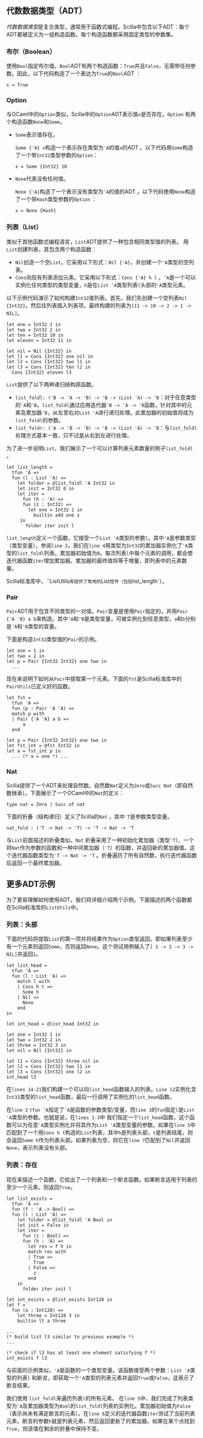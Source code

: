 ## 代数数据类型（ADT）

*代数数据类型*是复合类型，通常用于函数式编程。Scilla中包含以下ADT：每个ADT都被定义为一组构造函数。每个构造函数都采用固定类型的参数集。

### 布尔（Boolean）

使用`Bool`指定布尔值。`Bool`ADT有两个构造函数：`True`并且`False`，无需带任何参数。因此，以下代码构造了一个表达为`True`的`Bool`ADT ：

```
x = True
```

### Option

与OCaml中的`Option`类似，Scilla中的`Option`ADT表示值`x`是否存在。`Option` 有两个构造函数`None`和`Some`。

* `Some`表示值存在。

  `Some {'A} x`构造一个表示存在类型为`'A`的值`x`的ADT 。以下代码用`Some`构造了一个带`Int32`类型参数的`Option`：

  ```x = Some {Int32} 10```

* `None`代表没有任何值。

  `None {'A}`构造了一个表示没有类型为`'A`的值的ADT 。以下代码使用`None`构造了一个带`Hash`类型参数的`Option` ： 

  ```x = None {Hash}```

### 列表（List）

类似于其他函数式编程语言，`List`ADT提供了一种包含相同类型值的列表。 用`List`创建列表，其包含两个构造函数：

* `Nil`创造一个空`List`。它采用以下形式：`Nil {'A}`，并创建一个`'A`类型的空列表。
* `Cons`向现有列表添加元素。它采用以下形式：`Cons {'A} h l` 。`'A`是一个可以实例化任何类型的类型变量，`h`是在`List 'A`类型列表`l`头部的`'A`类型元素。

以下示例代码演示了如何构建`Int32`值列表。首先，我们先创建一个空列表`Nil {Int32}`。然后往列表插入列表项。最终构建的列表为`[11 -> 10 -> 2 -> 1 -> NIL]`。

```
let one = Int32 1 in
let two = Int32 2 in
let ten = Int32 10 in
let eleven = Int32 11 in

let nil = Nil {Int32} in
let l1 = Cons {Int32} one nil in
let l2 = Cons {Int32} two l1 in
let l3 = Cons {Int32} ten l2 in
  Cons {Int32} eleven l3
```

`List`提供了以下两种递归结构原函数。

- `list_foldl: ('B -> 'A -> 'B) -> 'B -> (List 'A) -> 'B`：对于任意类型的`'A`和`'B`，`list_foldl`通过应用迭代器`'B -> 'A -> 'B`函数，针对其中的元素及累加器`'B`，从左至右对`List 'A`进行递归处理。此累加器的初始值将成为`list_foldl`的参数。
- `list_foldr: ('A -> 'B -> 'B) -> 'B -> (List 'A) -> 'B`：与`list_foldl`处理方式基本一致，只不过是从右到左进行处理。

为了进一步说明`List`，我们展示了一个可以计算列表元素数量的例子`list_foldl` 。

```
let list_length =
  tfun 'A =>
  fun (l : List 'A) =>
    let folder = @list_foldl 'A Int32 in
    let init = Int32 0 in
    let iter =
      fun (h : 'A) =>
      fun (z : Int32) =>
        let one = Int32 1 in
          builtin add one z
     in
       folder iter init l
```

`list_length`定义一个函数，它接受一个`List 'A`类型的参数`l`，其中`'A`是参数类型（类型变量），参阅`line 2`。我们在`line 4`用类型为`Int32`的累加器实例化了`'A`类型的`list_foldl`列表。累加器初始值为`0`。每次列表`l`中每个元素的调用，都会使迭代器函数`iter`增加累加器。累加器的最终值将等于增量，即列表中的元素数量。

Scilla标准库中，``ListUtils`库提供了常用的`List`控件（包括`list_length`）。

### Pair

`Pair`ADT用于包含不同类型的一对值。`Pair`变量是使用`Pair`指定的，并用`Pair {'A 'B} a b`来构造。其中`'A`和`'B`是类型变量，可被实例化到任意类型，`a`和`b`分别是`'A`和`'B`类型的变量。

下面是构造`Int32`类型值的`Pair`的示例。

```
let one = 1 in
let two = 2 in
let p = Pair {Int32 Int32} one two in
  ...
```

现在来说明下如何从`Pair`中提取第一个元素。下面的`fst`是Scilla标准库中的`PairUtils`已定义好的函数。

```
let fst =
  tfun 'A =>
  fun (p : Pair 'A 'A) =>
  match p with
  | Pair {'A 'A} a b =>
      a
  end

let p = Pair {Int32 Int32} one two in
let fst_int = @fst Int32 in
let a = fst_int p in
  ... (* a = one *) ...
```

### Nat

Scilla提供了一个ADT来处理自然数。自然数`Nat`定义为`Zero`或`Succ Nat`（即自然数继承）。下面展示了一个OCaml中的`Nat`的定义：

```
type nat = Zero | Succ of nat
```

下面的折叠（结构递归）定义了Scilla的`Nat` ，其中`'T`是参数类型变量。

```
nat_fold : ('T -> Nat -> 'T) -> 'T -> Nat -> 'T
```

与`List`前面描述的折叠类似，`Nat` 折叠采用了一种初始化累加器（类型`'T`）、一个将`Nat`作为参数的函数和一种中间累加器（`'T`）的函数，并返回新的累加器值。这个迭代器函数类型为`'T -> Nat -> 'T` 。折叠遍历了所有自然数，执行迭代器函数后返回一个最终累加器。

## 更多ADT示例

为了更易理解如何使用ADT，我们将详细介绍两个示例。下面描述的两个函数都在Scilla标准库的`ListUtils`中。

### 列表：头部

下面的代码将提取`List`的第一项并将结果作为`Option`类型返回，即如果列表至少有一个元素则返回`Some`，否则返回`None`。这个测试用例输入了`[ 1 -> 2 -> 3 -> NIL]`并返回`1`。

```
let list_head =
  tfun 'A =>
  fun (l : List 'A) =>
    match l with
    | Cons h t =>
      Some h
    | Nil =>
      None
    end
in

let int_head = @list_head Int32 in

let one = Int32 1 in
let two = Int32 2 in
let three = Int32 3 in
let nil = Nil {Int32} in

let l1 = Cons {Int32} three nil in
let l2 = Cons {Int32} two l1 in
let l3 = Cons {Int32} one l2 in
int_head l3
```

在`lines 14-21`我们构建一个可以向`list_head`函数输入的列表。`Line 12`实例化含`Int32`类型的`list_head`函数，最后一行调用了实例化的`list_head`函数。

在`line 2` `tfun 'A`指定了`'A`是函数的参数类型/变量，而`line 3`的`fun`指定`l`是`List 'A`类型的参数。也就是说，在`lines 1-3`中 我们指定一个`list_head`函数，这个函数可以为任意`'A`类型实例化并将其作为`List 'A`类型变量的参数。如果在`line 5`中匹配到了一个用`Cons h t`构造的`List`列表，其中`h`是列表头部，`t`是列表结尾，则会返回`Some h`作为列表头部。如果列表为空，则它在`line 7`匹配到了`Nil`并返回`None`，表示列表没有头部。

### 列表：存在

现在来描述一个函数，它给出了一个列表和一个断言函数。如果断言适用于列表的至少一个元素，则返回`True`。

```
let list_exists =
  tfun 'A =>
  fun (f : 'A -> Bool) =>
  fun (l : List 'A) =>
    let folder = @list_foldl 'A Bool in
    let init = False in
    let iter =
      fun (z : Bool) =>
      fun (h : 'A) =>
        let res = f h in
        match res with
        | True =>
          True
        | False =>
          z
        end
    in
      folder iter init l

let int_exists = @list_exists Int128 in
let f =
  fun (a : Int128) =>
    let three = Int128 3 in
    builtin lt a three

...
(* build list l3 similar to previous example *)
...

(* check if l3 has at least one element satisfying f *)
int_exists f l3
```

与前面的示例类似，`'A`是函数的一个类型变量。该函数接受两个参数：`List 'A`类型的列表`l` 和断言，即获取一个`'A`类型的列表元素并返回`True`或`False`，这表示了断言结果。

我们使用 `list_foldl`来遍历列表`l`的所有元素。 在`line 5`中，我们完成了列表类型为`'A`及累加器类型为`Bool`的`list_foldl`列表的实例化。累加器初始值为`False`（表示尚未有满足断言的元素）。在`line 6`定义的迭代器函数`iter`测试了当前列表元素，断言的参数`h`就是列表元素，然后返回更新了的累加器。如果在某个点找到`True`，则该值在剩余的折叠中保持不变。
